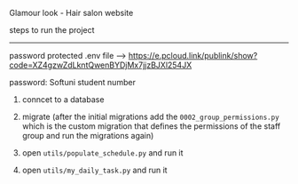 Glamour look - Hair salon website

steps to run the project

----------------------------

password protected .env file --> https://e.pcloud.link/publink/show?code=XZ4gzwZdLkntQwenBYDjMx7jjzBJXl254JX

password: Softuni student number

1) conncet to a database

2) migrate (after the initial migrations add the `0002_group_permissions.py` which is the custom migration that defines the permissions of the staff group and run the migrations again)

3) open `utils/populate_schedule.py` and run it 

4) open `utils/my_daily_task.py` and run it

